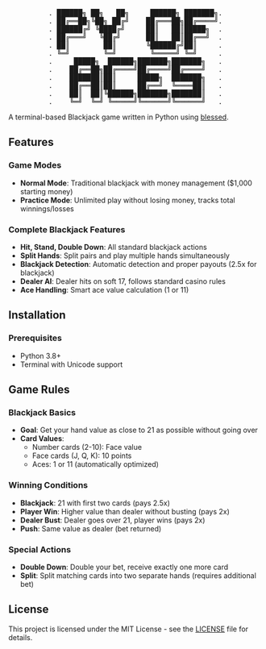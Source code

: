 <div align="center">
<pre>
. ██████╗ ██╗   ██╗     ██████╗ ███████╗.
. ██╔══██╗╚██╗ ██╔╝    ██╔═══██╗██╔════╝.
. ██████╔╝ ╚████╔╝     ██║   ██║█████╗  .
. ██╔═══╝   ╚██╔╝      ██║   ██║██╔══╝  .
. ██║        ██║       ╚██████╔╝██║     .
. ╚═╝        ╚═╝        ╚═════╝ ╚═╝     .
.     █████╗  ██████╗███████╗███████╗   .
.    ██╔══██╗██╔════╝██╔════╝██╔════╝   .
.    ███████║██║     █████╗  ███████╗   .
.    ██╔══██║██║     ██╔══╝  ╚════██║   .
.    ██║  ██║╚██████╗███████╗███████║   .
.    ╚═╝  ╚═╝ ╚═════╝╚══════╝╚══════╝   .
</pre>
</div>

A terminal-based Blackjack game written in Python using [blessed](https://pypi.org/project/blessed/).

## Features

### Game Modes

- **Normal Mode**: Traditional blackjack with money management ($1,000 starting money)
- **Practice Mode**: Unlimited play without losing money, tracks total winnings/losses

### Complete Blackjack Features

- **Hit, Stand, Double Down**: All standard blackjack actions
- **Split Hands**: Split pairs and play multiple hands simultaneously
- **Blackjack Detection**: Automatic detection and proper payouts (2.5x for blackjack)
- **Dealer AI**: Dealer hits on soft 17, follows standard casino rules
- **Ace Handling**: Smart ace value calculation (1 or 11)

## Installation

### Prerequisites

- Python 3.8+
- Terminal with Unicode support

## Game Rules

### Blackjack Basics

- **Goal**: Get your hand value as close to 21 as possible without going over
- **Card Values**:
  - Number cards (2-10): Face value
  - Face cards (J, Q, K): 10 points
  - Aces: 1 or 11 (automatically optimized)

### Winning Conditions

- **Blackjack**: 21 with first two cards (pays 2.5x)
- **Player Win**: Higher value than dealer without busting (pays 2x)
- **Dealer Bust**: Dealer goes over 21, player wins (pays 2x)
- **Push**: Same value as dealer (bet returned)

### Special Actions

- **Double Down**: Double your bet, receive exactly one more card
- **Split**: Split matching cards into two separate hands (requires additional bet)

## License

This project is licensed under the MIT License - see the [LICENSE](LICENSE) file for details.
